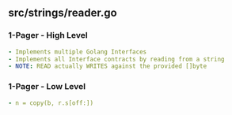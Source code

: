 ## src/strings/reader.go

### 1-Pager - High Level
```yaml
- Implements multiple Golang Interfaces
- Implements all Interface contracts by reading from a string
- NOTE: READ actually WRITES against the provided []byte
```

### 1-Pager - Low Level
```yaml
- n = copy(b, r.s[off:])
```
